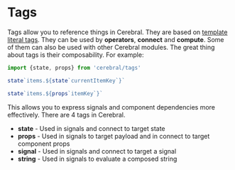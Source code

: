 # Tags
Tags allow you to reference things in Cerebral. They are based on [template literal tags](https://developer.mozilla.org/en-US/docs/Web/JavaScript/Reference/Template_literals#Tagged_template_literals). They can be used by **operators**, **connect** and **compute**. Some of them can also be used with other Cerebral modules. The great thing about tags is their composability. For example:

```js
import {state, props} from 'cerebral/tags'

state`items.${state`currentItemKey`}`

state`items.${props`itemKey`}`
```

This allows you to express signals and component dependencies more effectively. There are 4 tags in Cerebral.

- **state** - Used in signals and connect to target state
- **props** - Used in signals to target payload and in connect to target component props
- **signal** - Used in signals and connect to target a signal
- **string** - Used in signals to evaluate a composed string
